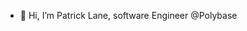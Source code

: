 - 👋 Hi, I’m Patrick Lane, software Engineer @Polybase


<!---
prllrp/prllrp is a ✨ special ✨ repository because its `README.md` (this file) appears on your GitHub profile.
You can click the Preview link to take a look at your changes.
--->
